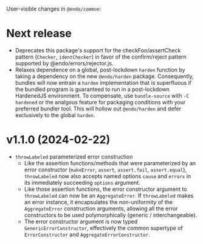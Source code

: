 User-visible changes in `@endo/common`:

# Next release

- Deprecates this package's support for the checkFoo/assertCheck pattern (`Checker`, `identChecker`) in favor of the confirm/reject pattern supported by @endo/errors/rejector.js.
- Relaxes dependence on a global, post-lockdown `harden` function by taking a
  dependency on the new `@endo/harden` package.
  Consequently, bundles will now entrain a `harden` implementation that is
  superfluous if the bundled program is guaranteed to run in a post-lockdown
  HardenedJS environment.
  To compensate, use `bundle-source` with `-C hardened` or the analgous feature
  for packaging conditions with your preferred bundler tool.
  This will hollow out `@endo/harden` and defer exclusively to the global
  `harden`.

# v1.1.0 (2024-02-22)

- `throwLabeled` parameterized error construction
  - Like the assertion functions/methods that were parameterized by an error
    constructor (`makeError`, `assert`, `assert.fail`, `assert.equal`),
    `throwLabeled` now also accepts named options `cause` and `errors` in its
    immediately succeeding `options` argument.
  - Like those assertion functions, the error constructor argument to
    `throwLabeled` can now be an `AggregateError`.
    If `throwLabeled` makes an error instance, it encapsulates the
    non-uniformity of the `AggregateError` construction arguments, allowing
    all the error constructors to be used polymorphically
    (generic / interchangeable).
  - The error constructor argument is now typed `GenericErrorConstructor`,
    effectively the common supertype of `ErrorConstructor` and
    `AggregateErrorConstructor`.
